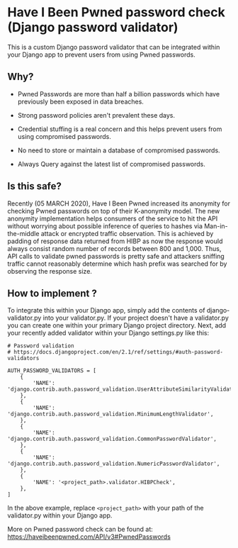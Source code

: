 # Have I Been Pwned password check (Django password validator)
This is a custom Django password validator that can be integrated within your Django app to prevent users from using Pwned passwords. 

## Why?

* Pwned Passwords are more than half a billion passwords which have previously been exposed in data breaches. 

* Strong password policies aren't prevalent these days.

* Credential stuffing is a real concern and this helps prevent users from using compromised passwords.

* No need to store or maintain a database of compromised passwords.

* Always Query against the latest list of compromised passwords.

## Is this safe?

Recently (05 MARCH 2020), Have I Been Pwned increased its anonymity for checking Pwned passwords on top of their K-anonymity model.
The new anonymity implementation helps consumers of the service to hit the API without worrying about possible inference of queries to hashes via Man-in-the-middle attack or encrypted traffic observation.
This is achieved by padding of response data returned from HIBP as now the response would always consist random number of records between 800 and 1,000.
Thus, API calls to validate pwned passwords is pretty safe and attackers sniffing traffic cannot reasonably determine which hash prefix was searched for by observing the response size.



## How to implement ?

To integrate this within your Django app, simply add the contents of django-validator.py into your validator.py. 
If your project doesn't have a validator.py you can create one within your primary Django project directory. 
Next, add your recently added validator within your Django settings.py like this:

```
# Password validation
# https://docs.djangoproject.com/en/2.1/ref/settings/#auth-password-validators

AUTH_PASSWORD_VALIDATORS = [
    {
        'NAME': 'django.contrib.auth.password_validation.UserAttributeSimilarityValidator',
    },
    {
        'NAME': 'django.contrib.auth.password_validation.MinimumLengthValidator',
    },
    {
        'NAME': 'django.contrib.auth.password_validation.CommonPasswordValidator',
    },
    {
        'NAME': 'django.contrib.auth.password_validation.NumericPasswordValidator',
    },
    {
        'NAME': '<project_path>.validator.HIBPCheck',
    },
]
```

In the above example, replace `<project_path>`  with your path of the validator.py within your Django app.


More on Pwned password check can be found at: https://haveibeenpwned.com/API/v3#PwnedPasswords